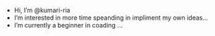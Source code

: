 -  Hi, I’m @kumari-ria
-  I’m interested in more time speanding in impliment my own ideas...
-  I’m currently a beginner in coading ...
